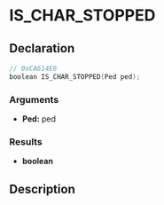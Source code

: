# IS_CHAR_STOPPED

## Declaration
```cpp
// 0xCA614E6
boolean IS_CHAR_STOPPED(Ped ped);
```

### Arguments
- **Ped:** ped

### Results
- **boolean**

## Description
